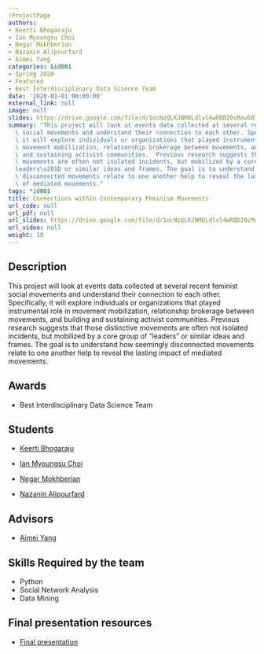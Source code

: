 ```yaml
---
!ProjectPage
authors:
- Keerti Bhogaraju
- Ian Myoungsu Choi
- Negar Mokhberian
- Nazanin Alipourfard
- Aimei Yang
categories: &id001
- Spring 2020
- Featured
- Best Interdisciplinary Data Science Team
date: '2020-01-01 00:00:00'
external_link: null
image: null
slides: https://drive.google.com/file/d/1ocNzQLKJNMOLdlvl4wRBD20cMav60T6d/view?usp=sharing
summary: "This project will look at events data collected at several recent feminist\
  \ social movements and understand their connection to each other. Specifically,\
  \ it will explore individuals or organizations that played instrumental role in\
  \ movement mobilization, relationship brokerage between movements, and building\
  \ and sustaining activist communities.  Previous research suggests that those distinctive\
  \ movements are often not isolated incidents, but mobilized by a core group of \u201C\
  leaders\u201D or similar ideas and frames. The goal is to understand how seemingly\
  \ disconnected movements relate to one another help to reveal the lasting impact\
  \ of mediated movements."
tags: *id001
title: Connections within Contemporary Feminism Movements
url_code: null
url_pdf: null
url_slides: https://drive.google.com/file/d/1ocNzQLKJNMOLdlvl4wRBD20cMav60T6d/view?usp=sharing
url_video: null
weight: 10
---
```

## Description

This project will look at events data collected at several recent feminist social movements and understand their connection to each other. Specifically, it will explore individuals or organizations that played instrumental role in movement mobilization, relationship brokerage between movements, and building and sustaining activist communities.  Previous research suggests that those distinctive movements are often not isolated incidents, but mobilized by a core group of “leaders” or similar ideas and frames. The goal is to understand how seemingly disconnected movements relate to one another help to reveal the lasting impact of mediated movements.



## Awards
* Best Interdisciplinary Data Science Team





## Students

* [Keerti Bhogaraju](../../../author/keerti-bhogaraju)

* [Ian Myoungsu Choi](../../../author/ian-myoungsu-choi)

* [Negar Mokhberian](../../../author/negar-mokhberian)

* [Nazanin Alipourfard](../../../author/nazanin-alipourfard)

## Advisors

* [Aimei Yang](../../../author/aimei-yang)

## Skills Required by the team


* Python
* Social Network Analysis
* Data Mining
## Final presentation resources

* [Final presentation](https://drive.google.com/file/d/1ocNzQLKJNMOLdlvl4wRBD20cMav60T6d/view?usp=sharing)